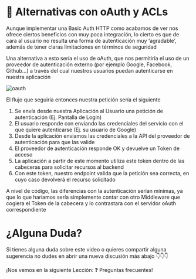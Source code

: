 🤝 Alternativas con oAuth y ACLs
================================

Aunque implementar una Basic Auth HTTP como acabamos de ver nos ofrece ciertos beneficios con muy poca integración, lo cierto es que de cara al usuario no resulta una forma de autenticación muy ‘agradable’, además de tener claras limitaciones en términos de seguridad

Una alternativa a esto sería el uso de oAuth, que nos permitiría el uso de un proveedor de autenticación externo (por ejemplo Google, Facebook, Github…) a través del cual nuestros usuarios puedan autenticarse en nuestra aplicación

![oauth](https://cdn.filestackcontent.com/YVS8Y6ySlqysszWG1qig)

El flujo que seguiría entonces nuestra petición sería el siguiente

1.  Se envía desde nuestra Aplicación al Usuario una petición de autenticación (Ej. Pantalla de Login)
2.  El usuario responde con enviando las credenciales del servicio con el que quiere autenticarse (Ej. su usuario de Google)
3.  Desde la aplicación enviamos las credenciales a la API del proveedor de autenticación para que las valide
4.  El proveedor de autenticación responde OK y devuelve un Token de acceso
5.  La aplicación a partir de este momento utiliza este token dentro de las cabeceras para solicitar recursos al backend
6.  Con este token, nuestro endpoint valida que la petición sea correcta, en cuyo caso devolverá el recurso solicitado

A nivel de código, las diferencias con la autenticación serían mínimas, ya que lo que haríamos sería simplemente contar con otro Middleware que cogiera el Token de la cabecera y lo contrastara con el servidor oAuth correspondiente

¿Alguna Duda?
=============

Si tienes alguna duda sobre este video o quieres compartir alguna sugerencia no dudes en abrir una nueva discusión más abajo 👇👇👇

¡Nos vemos en la siguiente Lección: ❓ Preguntas frecuentes!